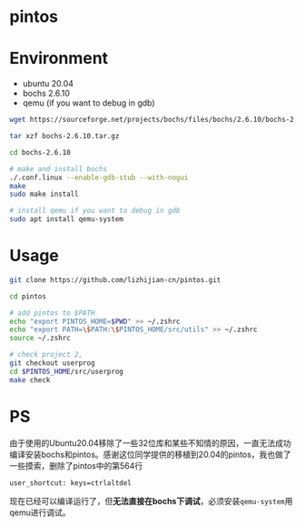# pintos

# Environment
* ubuntu 20.04
* bochs 2.6.10 
* qemu (if you want to debug in gdb)

``` sh
wget https://sourceforge.net/projects/bochs/files/bochs/2.6.10/bochs-2.6.10.tar.gz

tar xzf bochs-2.6.10.tar.gz

cd bochs-2.6.10

# make and install bochs
./.conf.linux --enable-gdb-stub --with-nogui
make
sudo make install

# install qemu if you want to debug in gdb
sudo apt install qemu-system
```

# Usage
```sh
git clone https://github.com/lizhijian-cn/pintos.git

cd pintos

# add pintos to $PATH
echo "export PINTOS_HOME=$PWD" >> ~/.zshrc
echo "export PATH=\$PATH:\$PINTOS_HOME/src/utils" >> ~/.zshrc
source ~/.zshrc

# check project 2, 
git checkout userprog
cd $PINTOS_HOME/src/userprog
make check
```

# PS
由于使用的Ubuntu20.04移除了一些32位库和某些不知情的原因，一直无法成功编译安装bochs和pintos。感谢这位同学提供的移植到20.04的pintos，我也做了一些摸索，删除了pintos中的第564行
```
user_shortcut: keys=ctrlaltdel
```
现在已经可以编译运行了，但**无法直接在bochs下调试**，必须安装`qemu-system`用qemu进行调试。
